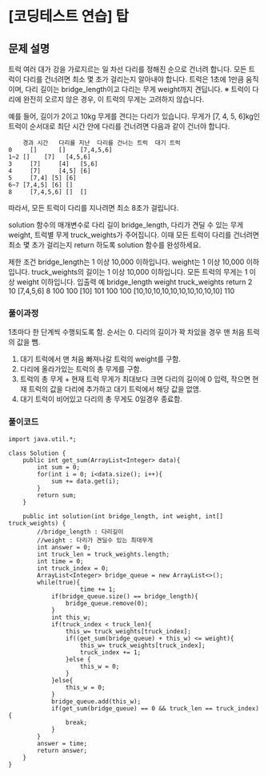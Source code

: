 # [코딩테스트 연습] 탑


## 문제 설명
트럭 여러 대가 강을 가로지르는 일 차선 다리를 정해진 순으로 건너려 합니다. 모든 트럭이 다리를 건너려면 최소 몇 초가 걸리는지 알아내야 합니다. 트럭은 1초에 1만큼 움직이며, 다리 길이는 bridge_length이고 다리는 무게 weight까지 견딥니다.
※ 트럭이 다리에 완전히 오르지 않은 경우, 이 트럭의 무게는 고려하지 않습니다.

예를 들어, 길이가 2이고 10kg 무게를 견디는 다리가 있습니다. 무게가 [7, 4, 5, 6]kg인 트럭이 순서대로 최단 시간 안에 다리를 건너려면 다음과 같이 건너야 합니다.
```
    경과 시간	다리를 지난 	다리를 건너는 트럭	대기 트럭
0	  []	  []	[7,4,5,6]
1~2	[]	  [7]	[4,5,6]
3	  [7]	  [4]	[5,6]
4	  [7]	  [4,5]	[6]
5	  [7,4]	[5]	[6]
6~7	[7,4,5]	[6]	[]
8	  [7,4,5,6]	[]	[]
```
따라서, 모든 트럭이 다리를 지나려면 최소 8초가 걸립니다.

solution 함수의 매개변수로 다리 길이 bridge_length, 다리가 견딜 수 있는 무게 weight, 트럭별 무게 truck_weights가 주어집니다. 이때 모든 트럭이 다리를 건너려면 최소 몇 초가 걸리는지 return 하도록 solution 함수를 완성하세요.

제한 조건
bridge_length는 1 이상 10,000 이하입니다.
weight는 1 이상 10,000 이하입니다.
truck_weights의 길이는 1 이상 10,000 이하입니다.
모든 트럭의 무게는 1 이상 weight 이하입니다.
입출력 예
bridge_length	weight	truck_weights	return
2	10	[7,4,5,6]	8
100	100	[10]	101
100	100	[10,10,10,10,10,10,10,10,10,10]	110

### 풀이과정

1초마다 한 단계씩 수행되도록 함.
순서는
0. 다리의 길이가 꽉 차있을 경우 맨 처음 트럭의 값을 뺌.
1. 대기 트럭에서 맨 처음 빠져나갈 트럭의 weight를 구함.
2. 다리에 올라가있는 트럭의 총 무게를 구함.
3. 트럭의 총 무게 + 현재 트럭 무게가 최대보다 크면 다리의 길이에 0 입력, 작으면 현재 트럭의 값을 다리에 추가하고 대기 트럭에서 해당 값을 없앰.
4. 대기 트럭이 비어있고 다리의 총 무게도 0일경우 종료함.


### 풀이코드

```
import java.util.*;

class Solution {
    public int get_sum(ArrayList<Integer> data){
        int sum = 0;
        for(int i = 0; i<data.size(); i++){
            sum += data.get(i);
        }
        return sum;
    }

    public int solution(int bridge_length, int weight, int[] truck_weights) {
        //bridge_length : 다리길이
        //weight : 다리가 견딜수 있는 최대무게  
        int answer = 0;
        int truck_len = truck_weights.length;
        int time = 0;
        int truck_index = 0;
        ArrayList<Integer> bridge_queue = new ArrayList<>();
        while(true){
                    time += 1;
            if(bridge_queue.size() == bridge_length){
                bridge_queue.remove(0);
            }
            int this_w;
            if(truck_index < truck_len){
                this_w= truck_weights[truck_index];
                if((get_sum(bridge_queue) + this_w) <= weight){
                    this_w= truck_weights[truck_index];
                    truck_index += 1;
                }else {
                    this_w = 0;
                }
            }else{
                this_w = 0;
            }
            bridge_queue.add(this_w);
            if(get_sum(bridge_queue) == 0 && truck_len == truck_index){
                break;
            }
        }
        answer = time;
        return answer;
    }
}
```
